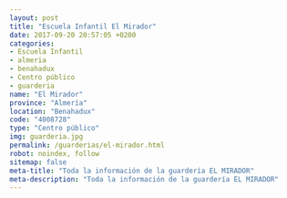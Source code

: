 ```yaml
---
layout: post
title: "Escuela Infantil El Mirador"
date: 2017-09-20 20:57:05 +0200
categories:
- Escuela Infantil
- almeria
- benahadux
- Centro público
- guarderia
name: "El Mirador"
province: "Almería"
location: "Benahadux"
code: "4008728"
type: "Centro público"
img: guarderia.jpg
permalink: /guarderias/el-mirador.html
robot: noindex, follow
sitemap: false
meta-title: "Toda la información de la guardería EL MIRADOR"
meta-description: "Toda la información de la guardería EL MIRADOR"
---
```


